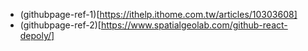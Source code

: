 - (githubpage-ref-1)[https://ithelp.ithome.com.tw/articles/10303608]
- (githubpage-ref-2)[https://www.spatialgeolab.com/github-react-depoly/]
  